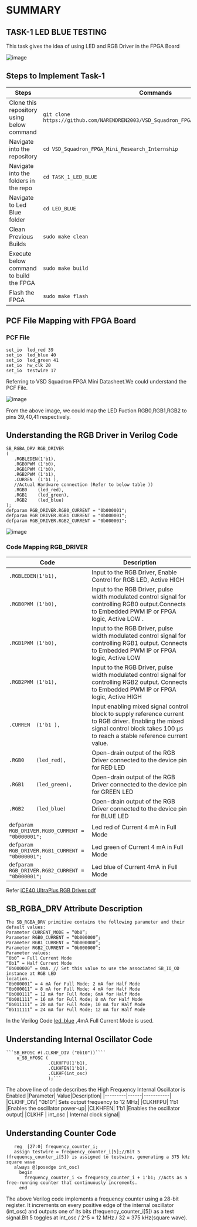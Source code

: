 # **SUMMARY**
## TASK-1 LED BLUE TESTING

This task gives the idea of using LED and RGB Driver in the FPGA Board

![image](https://github.com/NARENDREN2003/VSD_Squadron_FPGA_Mini_Research_Internship/blob/5887bcd90075abacac00760fd1bd77572cdda0c0/TASK_1_LED_BLUE/VSD%20FM%20Board.png)
## Steps to Implement Task-1
| Steps| Commands|
|------|---------|
|Clone this repository using below command| ``` git clone https://github.com/NARENDREN2003/VSD_Squadron_FPGA_Mini_Research_Internship ```|
|Navigate into the repository|```cd VSD_Squadron_FPGA_Mini_Research_Internship```|
|Navigate into the folders in the repo|```cd TASK_1_LED_BLUE```|
|Navigate to Led Blue folder|```cd LED_BLUE```| 
|Clean Previous Builds|```sudo make clean```|
|Execute below command to build the FPGA|```sudo make build```|
|Flash the FPGA|```sudo make flash```|

## PCF File Mapping with FPGA Board
### PCF File
    set_io  led_red	39
    set_io  led_blue 40
    set_io  led_green 41
    set_io  hw_clk 20
    set_io  testwire 17
Referring to VSD Squadron FPGA Mini Datasheet.We could understand the PCF File.

![image](https://github.com/NARENDREN2003/VSD_Squadron_FPGA_Mini_Research_Internship/blob/7757736328a0c7f9e4fef4faee4fef58f1e9202b/TASK_1_LED_BLUE/GPIO%20PIN%20ASSIGNMENT.png)

From the above image, we could map the LED Fuction RGB0,RGB1,RGB2 to pins 39,40,41  respectively.
## Understanding the RGB Driver in Verilog Code
    SB_RGBA_DRV RGB_DRIVER
    (
       .RGBLEDEN(1'b1), 
       .RGB0PWM (1'b0), 
       .RGB1PWM (1'b0),
       .RGB2PWM (1'b1), 
       .CURREN  (1'b1 ),
       //Actual Hardware connection (Refer to below table ))
       .RGB0    (led_red), 
       .RGB1    (led_green),
       .RGB2    (led_blue)
    );
    defparam RGB_DRIVER.RGB0_CURRENT = "0b000001";
    defparam RGB_DRIVER.RGB1_CURRENT = "0b000001";
    defparam RGB_DRIVER.RGB2_CURRENT = "0b000001";
![image](https://github.com/NARENDREN2003/VSD_Squadron_FPGA_Mini_Research_Internship/blob/722a9db7c2c57aefb30bfd592527f0a3a09b8e9a/TASK_1_LED_BLUE/LED%20COLOUR%20ASSIGNMENT.png)
 ### Code Mapping RGB_DRIVER
 |Code                 | Description          |
 |---------------------|-----------------------|
 |```.RGBLEDEN(1'b1),```| Input to the RGB Driver, Enable Control for RGB LED, Active HIGH|
 |```.RGB0PWM (1'b0),```|Input to the RGB Driver, pulse width modulated control signal for controlling RGB0 output.Connects to Embedded PWM IP or FPGA logic, Active LOW .|
 |```.RGB1PWM (1'b0),```|Input to the RGB Driver, pulse width modulated control signal for controlling RGB1 output. Connects to Embedded  PWM IP or FPGA logic, Active LOW |
 |```.RGB2PWM (1'b1),```|Input to the RGB Driver, pulse width modulated control signal for controlling RGB2 output. Connects to Embedded PWM IP or FPGA logic, Active HIGH|
 |```.CURREN  (1'b1 ),```|Input enabling mixed signal control block to supply reference current to RGB driver. Enabling the mixed signal control block takes 100 μs to reach a stable reference current value.|
 |```.RGB0    (led_red),```|Open-drain output of the RGB Driver connected to the device pin for RED LED|
 |```.RGB1    (led_green),```|Open-drain output of the RGB Driver connected to the device pin for GREEN LED|
 |```.RGB2    (led_blue)```|Open-drain output of the RGB Driver connected to the device pin for BLUE LED |
 |```defparam RGB_DRIVER.RGB0_CURRENT = "0b000001";```|Led red of Current 4 mA in Full Mode|
 |```defparam RGB_DRIVER.RGB1_CURRENT = "0b000001";```|Led green of Current 4 mA in Full Mode|
 |```defparam RGB_DRIVER.RGB2_CURRENT = "0b000001";```|Led blue of Current 4mA in Full Mode |
 
Refer [iCE40 UltraPlus RGB Driver.pdf](https://github.com/NARENDREN2003/VSD_Squadron_FPGA_Mini_Research_Internship/blob/f3ae70937e72c97f05478789337766fa98b225af/TASK_1_LED_BLUE/iCE40%20UltraPlus%20RGB%20Driver.pdf) 
## SB_RGBA_DRV Attribute Description 
    The SB_RGBA_DRV primitive contains the following parameter and their default values: 
    Parameter CURRENT_MODE = “0b0”; 
    Parameter RGB0_CURRENT = “0b000000”; 
    Parameter RGB1_CURRENT = “0b000000”; 
    Parameter RGB2_CURRENT = “0b000000”; 
    Parameter values: 
    “0b0” = Full Current Mode 
    “0b1” = Half Current Mode 
    “0b000000” = 0mA. // Set this value to use the associated SB_IO_OD instance at RGB LED 
    location. 
    “0b000001” = 4 mA for Full Mode; 2 mA for Half Mode 
    “0b000011” = 8 mA for Full Mode; 4 mA for Half Mode 
    “0b000111” = 12 mA for Full Mode; 6mA for Half Mode 
    “0b001111” = 16 mA for Full Mode; 8 mA for Half Mode 
    “0b011111” = 20 mA for Full Mode; 10 mA for Half Mode 
    “0b111111” = 24 mA for Full Mode; 12 mA for Half Mode 
 In the Verilog Code [led_blue](https://github.com/NARENDREN2003/VSD_Squadron_FPGA_Mini_Research_Internship/blob/main/TASK_1_LED_BLUE/LED_BLUE/top.v) ,4mA Full Current Mode is used.
 ## Understanding Internal Oscillator Code
    ```SB_HFOSC #(.CLKHF_DIV ("0b10"))````
        u_SB_HFOSC (
                    .CLKHFPU(1'b1),
                    .CLKHFEN(1'b1),
                    .CLKHF(int_osc)
                    );```
The above line of code describes the High Frequency  Internal Oscillator is Enabled 
|Parameter|	Value|Description|
|---------|------|-----------|
|CLKHF_DIV|	"0b10"|	Sets output frequency to 12 MHz|
|CLKHFPU|	1'b1	|Enables the oscillator power-up|
|CLKHFEN|   1'b1	|Enables the oscillator output|
|CLKHF  |	int_osc |	Internal clock signal|
## Understanding Counter Code
       reg  [27:0] frequency_counter_i;
       assign testwire = frequency_counter_i[5];//Bit 5 (frequency_counter_i[5]) is assigned to testwire, generating a 375 kHz square wave 
       always @(posedge int_osc) 
         begin
           frequency_counter_i <= frequency_counter_i + 1'b1; //Acts as a free-running counter that continuously increments.
         end
 The above Verilog code implements a frequency counter using a 28-bit register. It increments on every positive edge of the internal oscillator (int_osc) and outputs one of its bits (frequency_counter_i[5]) as a test signal.Bit 5 toggles at int_osc / 2^5 = 12 MHz / 32 = 375 kHz(square wave).




